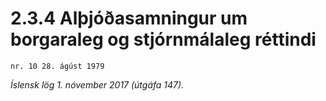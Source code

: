# 2.3.4 Alþjóðasamningur um borgaraleg og stjórnmálaleg réttindi

`nr. 10 28. ágúst 1979`

_Íslensk lög 1. nóvember 2017 (útgáfa 147)._


